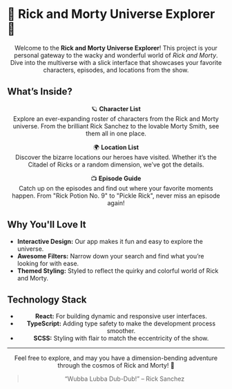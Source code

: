 # 🌌 Rick and Morty Universe Explorer 🚀

<div align="center">

Welcome to the **Rick and Morty Universe Explorer**! This project is your personal gateway to the wacky and wonderful world of *Rick and Morty*. Dive into the multiverse with a slick interface that showcases your favorite characters, episodes, and locations from the show. 

</div>

## What’s Inside?

<div align="center">

🪐 **Character List**  
Explore an ever-expanding roster of characters from the Rick and Morty universe. From the brilliant Rick Sanchez to the lovable Morty Smith, see them all in one place.

🌍 **Location List**  
Discover the bizarre locations our heroes have visited. Whether it’s the Citadel of Ricks or a random dimension, we’ve got the details.

📺 **Episode Guide**  
Catch up on the episodes and find out where your favorite moments happen. From "Rick Potion No. 9" to "Pickle Rick", never miss an episode again!

</div>

## Why You'll Love It

- **Interactive Design:** Our app makes it fun and easy to explore the universe. 
- **Awesome Filters:** Narrow down your search and find what you’re looking for with ease.
- **Themed Styling:** Styled to reflect the quirky and colorful world of Rick and Morty.

## Technology Stack

<div align="center">

- **React:** For building dynamic and responsive user interfaces.
- **TypeScript:** Adding type safety to make the development process smoother.
- **SCSS:** Styling with flair to match the eccentricity of the show.



---

<div align="center">

Feel free to explore, and may you have a dimension-bending adventure through the cosmos of Rick and Morty! 🌠

> “Wubba Lubba Dub-Dub!” – Rick Sanchez

</div>

